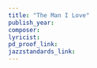 ```yaml
---
title: "The Man I Love"
publish_year:
composer:
lyricist:
pd_proof_link:
jazzstandards_link:
---
```

